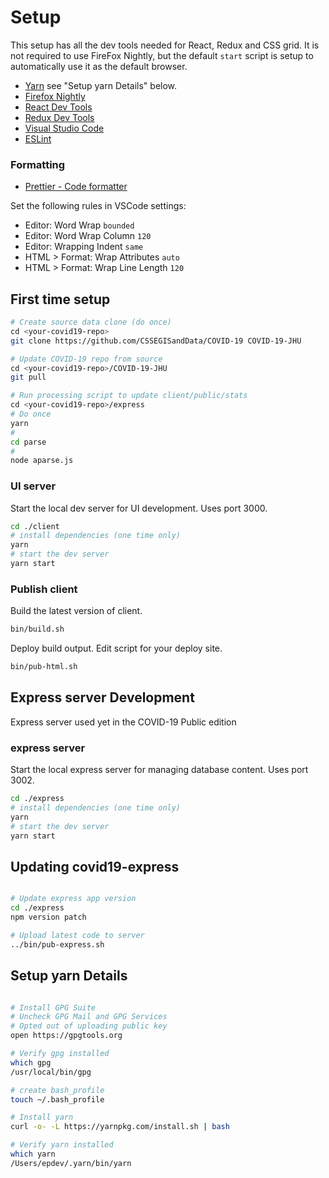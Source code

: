 # Setup

This setup has all the dev tools needed for React, Redux and CSS grid. It is not required to use FireFox Nightly, but the default `start` script is setup to automatically use it as the default browser.

- [Yarn](https://yarnpkg.com/lang/en/) see "Setup yarn Details" below.
- [Firefox Nightly](https://www.mozilla.org/en-US/firefox/channel/desktop/#nightly)
- [React Dev Tools](https://addons.mozilla.org/en-US/firefox/addon/react-devtools/)
- [Redux Dev Tools](https://addons.mozilla.org/en-US/firefox/addon/reduxdevtools/)
- [Visual Studio Code](https://code.visualstudio.com)
- [ESLint](https://marketplace.visualstudio.com/items?itemName=dbaeumer.vscode-eslint)

### Formatting

- [Prettier - Code formatter](https://marketplace.visualstudio.com/items?itemName=esbenp.prettier-vscode)

Set the following rules in VSCode settings:

- Editor: Word Wrap `bounded`
- Editor: Word Wrap Column `120`
- Editor: Wrapping Indent `same`
- HTML > Format: Wrap Attributes `auto`
- HTML > Format: Wrap Line Length `120`

## First time setup

```bash
# Create source data clone (do once)
cd <your-covid19-repo>
git clone https://github.com/CSSEGISandData/COVID-19 COVID-19-JHU
```

```bash
# Update COVID-19 repo from source
cd <your-covid19-repo>/COVID-19-JHU
git pull

# Run processing script to update client/public/stats
cd <your-covid19-repo>/express
# Do once
yarn
#
cd parse
#
node aparse.js
```

### UI server

Start the local dev server for UI development.
Uses port 3000.

```bash
cd ./client
# install dependencies (one time only)
yarn
# start the dev server
yarn start
```

### Publish client

Build the latest version of client.

```bash
bin/build.sh
```

Deploy build output.
Edit script for your deploy site.

```bash
bin/pub-html.sh
```

## Express server Development

Express server used yet in the COVID-19 Public edition

### express server

Start the local express server for managing database content.
Uses port 3002.

```bash
cd ./express
# install dependencies (one time only)
yarn
# start the dev server
yarn start
```

## Updating covid19-express

```bash

# Update express app version
cd ./express
npm version patch

# Upload latest code to server
../bin/pub-express.sh

```

## Setup yarn Details

```bash

# Install GPG Suite
# Uncheck GPG Mail and GPG Services
# Opted out of uploading public key
open https://gpgtools.org

# Verify gpg installed
which gpg
/usr/local/bin/gpg

# create bash_profile
touch ~/.bash_profile

# Install yarn
curl -o- -L https://yarnpkg.com/install.sh | bash

# Verify yarn installed
which yarn
/Users/epdev/.yarn/bin/yarn

```
